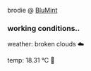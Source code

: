 brodie @ [BluMint](https://www.linkedin.com/company/blumint-io/)

<!--weather_start-->
### working conditions..

weather: broken clouds ☁️

temp: 18.31 °C 👕

<!--weather_end-->
